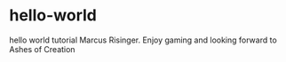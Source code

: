 # hello-world
hello world tutorial
Marcus Risinger. Enjoy gaming and looking forward to Ashes of Creation
